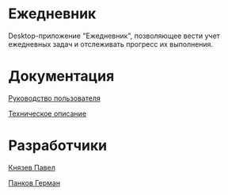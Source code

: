 # Ежедневник
Desktop-приложение "Ежедневник", позволяющее вести учет ежедневных задач и отслеживать прогресс их выполнения.

# Документация
[Руководство пользователя](https://github.com/Sssn4ke/Diary/blob/main/Руководство%20пользователя.md)

[Техническое описание](https://github.com/Sssn4ke/Diary/blob/main/Техническое%20описание.md)

# Разработчики
[Князев Павел](https://github.com/Sssn4ke)

[Панков Герман](https://github.com/42yo)
